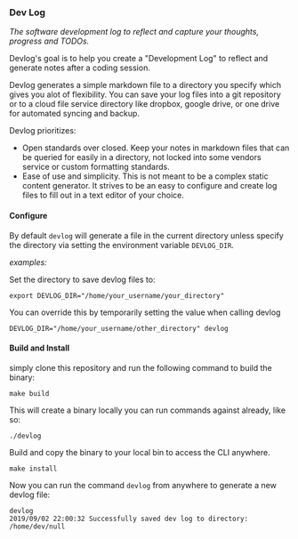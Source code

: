 ### Dev Log
*The software development log to reflect and capture your thoughts, progress and TODOs.*

Devlog's goal is to help you create a "Development Log" to reflect and generate notes after a coding session.

Devlog generates a simple markdown file to a directory you specify which gives you alot of flexibility. You can save your log files into a git repository or to a cloud file service directory like
dropbox, google drive, or one drive for automated syncing and backup.

Devlog prioritizes:
- Open standards over closed. Keep your notes in markdown files that can be queried for easily in a directory, not locked into some vendors service or custom formatting standards.
- Ease of use and simplicity. This is not meant to be a complex static content generator. It strives to be an easy to configure and create log files to fill out in a text editor of your choice.

#### Configure
By default `devlog` will generate a file in the current directory unless specify the directory via setting the environment variable `DEVLOG_DIR`.

*examples:*

Set the directory to save devlog files to:
```
export DEVLOG_DIR="/home/your_username/your_directory"
```

You can override this by temporarily setting the value when calling devlog

```
DEVLOG_DIR="/home/your_username/other_directory" devlog
```

#### Build and Install
simply clone this repository and run the following command to build the binary:
```shell
make build
```

This will create a binary locally you can run commands against already, like so:

`./devlog`

Build and copy the binary to your local bin to access the CLI anywhere.

```shell
make install
```

Now you can run the command `devlog` from anywhere to generate a new devlog file:

```
devlog
2019/09/02 22:00:32 Successfully saved dev log to directory: /home/dev/null
```